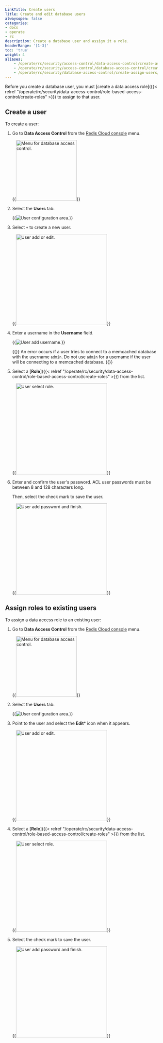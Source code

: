 ```yaml
---
LinkTitle: Create users
Title: Create and edit database users
alwaysopen: false
categories:
- docs
- operate
- rc
description: Create a database user and assign it a role.
headerRange: '[1-3]'
toc: 'true'
weight: 4
aliases:
    - /operate/rc/security/access-control/data-access-control/create-assign-users/
    - /operate/rc/security/access-control/database-access-control/create-assign-users/
    - /operate/rc/security/database-access-control/create-assign-users/
---
```


Before you create a database user, you must [create a data access role]({{< relref "/operate/rc/security/data-access-control/role-based-access-control/create-roles" >}}) to assign to that user.

## Create a user

To create a user:

1. Go to **Data Access Control** from the [Redis Cloud console](https://cloud.redis.io/#/) menu.

    {{<image filename="images/rc/data-access-control-menu.png" width="200px" alt="Menu for database access control." >}}

1. Select the **Users** tab.

    {{<image filename="images/rc/data-access-control-users-no-users.png" alt="User configuration area." >}}

2. Select `+` to create a new user.

    {{<image filename="images/rc/data-access-control-users-add-or-edit.png" width="300px" alt="User add or edit." >}}

3. Enter a username in the **Username** field.

    {{<image filename="images/rc/data-access-control-users-add.png" alt="User add username." >}}

    {{<note>}}
An error occurs if a user tries to connect to a memcached database with the username `admin`. Do not use `admin` for a username if the user will be connecting to a memcached database.
    {{</note>}}

1. Select a [**Role**]({{< relref "/operate/rc/security/data-access-control/role-based-access-control/create-roles" >}}) from the list.

    {{<image filename="images/rc/data-access-control-users-add-role.png" width="300px" alt="User select role." >}}

1. Enter and confirm the user's password. ACL user passwords must be between 8 and 128 characters long.

    Then, select the check mark to save the user. 

    {{<image filename="images/rc/data-access-control-users-password-and-finish.png" width="300px" alt="User add password and finish." >}}


## Assign roles to existing users

To assign a data access role to an existing user:

1. Go to **Data Access Control** from the [Redis Cloud console](https://cloud.redis.io/#/) menu.

    {{<image filename="images/rc/data-access-control-menu.png" width="200px" alt="Menu for database access control." >}}

1. Select the **Users** tab.

    {{<image filename="images/rc/data-access-control-users.png" alt="User configuration area." >}}

1. Point to the user and select the **Edit*** icon when it appears.

    {{<image filename="images/rc/data-access-control-users-add-or-edit.png" width="300px" alt="User add or edit." >}}

1. Select a [**Role**]({{< relref "/operate/rc/security/data-access-control/role-based-access-control/create-roles" >}}) from the list.

    {{<image filename="images/rc/data-access-control-users-add-role.png" width="300px" alt="User select role." >}}

1. Select the check mark to save the user. 

    {{<image filename="images/rc/data-access-control-users-password-and-finish.png" width="300px" alt="User add password and finish." >}}